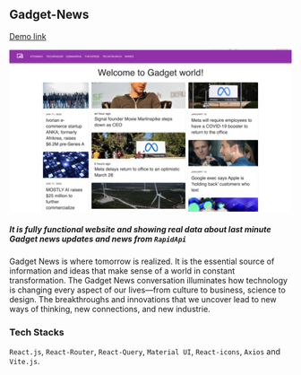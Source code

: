 ## Gadget-News
[Demo link](https://gadget-news.netlify.app/)

![Screenshot](Gadget-News.png)

##### It is fully functional website and showing real data about last minute Gadget news updates and news from `RapidApi` 
Gadget News is where tomorrow is realized. It is the essential source of information and ideas that make sense of a world in constant transformation. The Gadget News conversation illuminates how technology is changing every aspect of our lives—from culture to business, science to design. The breakthroughs and innovations that we uncover lead to new ways of thinking, new connections, and new industrie.

### Tech Stacks
`React.js`, `React-Router`, `React-Query`, `Material UI`, `React-icons`, `Axios` and `Vite.js`.
